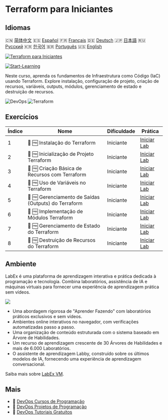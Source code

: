 # Terraform para Iniciantes

## Idiomas

🇨🇳 [简体中文](README_zh.md) 🇪🇸 [Español](README_es.md) 🇫🇷 [Français](README_fr.md) 🇩🇪 [Deutsch](README_de.md) 🇯🇵 [日本語](README_ja.md) 🇷🇺 [Русский](README_ru.md) 🇰🇷 [한국어](README_ko.md) 🇧🇷 [Português](README_pt.md) 🇺🇸 [English](README.md) 

[![Terraform para Iniciantes](https://cover-creator.labex.io/terraform-for-beginners.png?lang=pt)](https://labex.io/pt/courses/terraform-for-beginners)

[![Start-Learning](https://img.shields.io/badge/Start-Learning-whitesmoke?style=for-the-badge)](https://labex.io/pt/courses/terraform-for-beginners)

Neste curso, aprenda os fundamentos de Infraestrutura como Código (IaC) usando Terraform. Explore instalação, configuração de projeto, criação de recursos, variáveis, outputs, módulos, gerenciamento de estado e destruição de recursos.

![DevOps](https://img.shields.io/badge/DevOps-whitesmoke?style=for-the-badge&logo=devops)
![Terraform](https://img.shields.io/badge/Terraform-whitesmoke?style=for-the-badge&logo=terraform)


## Exercícios

|   Índice | Nome                                                 | Dificuldade   | Prática                                                                                                                |
|----------|------------------------------------------------------|---------------|------------------------------------------------------------------------------------------------------------------------|
|        1 | 📖 🆓 Instalação do Terraform                        | Iniciante     | <a target='_blank' href='https://labex.io/pt/tutorials/linux-terraform-installation-632659'>Iniciar Lab</a>            |
|        2 | 📖 🆓 Inicialização de Projeto Terraform             | Iniciante     | <a target='_blank' href='https://labex.io/pt/tutorials/linux-terraform-project-initialization-632662'>Iniciar Lab</a>  |
|        3 | 📖 🆓 Criação Básica de Recursos com Terraform       | Iniciante     | <a target='_blank' href='https://labex.io/pt/tutorials/linux-terraform-basic-resource-creation-632658'>Iniciar Lab</a> |
|        4 | 📖 🆓 Uso de Variáveis no Terraform                  | Iniciante     | <a target='_blank' href='https://labex.io/pt/tutorials/linux-terraform-variables-usage-632665'>Iniciar Lab</a>         |
|        5 | 📖 🆓 Gerenciamento de Saídas (Outputs) do Terraform | Iniciante     | <a target='_blank' href='https://labex.io/pt/tutorials/linux-terraform-outputs-management-632661'>Iniciar Lab</a>      |
|        6 | 📖 🆓 Implementação de Módulos Terraform             | Iniciante     | <a target='_blank' href='https://labex.io/pt/tutorials/linux-terraform-modules-implementation-632660'>Iniciar Lab</a>  |
|        7 | 📖 🆓 Gerenciamento de Estado do Terraform           | Iniciante     | <a target='_blank' href='https://labex.io/pt/tutorials/linux-terraform-state-management-632664'>Iniciar Lab</a>        |
|        8 | 📖 🆓 Destruição de Recursos do Terraform            | Iniciante     | <a target='_blank' href='https://labex.io/pt/tutorials/linux-terraform-resource-destruction-632663'>Iniciar Lab</a>    |

## Ambiente

LabEx é uma plataforma de aprendizagem interativa e prática dedicada à programação e tecnologia. Combina laboratórios, assistência de IA e máquinas virtuais para fornecer uma experiência de aprendizagem prática sem vídeos.

![](https://tutorial-screenshot.getvm.io/images/vm-1725247253.png)

- Uma abordagem rigorosa de "Aprender Fazendo" com laboratórios práticos exclusivos e sem vídeos.
- Ambientes online interativos no navegador, com verificações automatizadas passo a passo.
- Uma organização de conteúdo estruturada com o sistema baseado em Árvore de Habilidades.
- Um recurso de aprendizagem crescente de 30 Árvores de Habilidades e mais de 6.000 Laboratórios.
- O assistente de aprendizagem Labby, construído sobre os últimos modelos de IA, fornecendo uma experiência de aprendizagem conversacional.

Saiba mais sobre [LabEx VM](https://support.labex.io/using-labex/virtual-machine).

## Mais

- 🔗 [DevOps Cursos de Programação](https://github.com/labex-labs/awesome-programming-courses)
- 🔗 [DevOps Projetos de Programação](https://github.com/labex-labs/awesome-programming-projects)
- 🔗 [DevOps Tutoriais Gratuitos](https://github.com/labex-labs/devops-free-tutorials)

